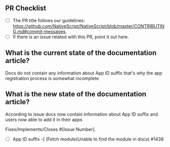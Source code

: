 <!--
We, the rest of the NativeScript community, thank you for your
contribution! 
To help the rest of the community review your change, please follow the instructions in the template.
-->

<!-- PULL REQUEST TEMPLATE -->
<!-- (Update "[ ]" to "[x]" to check a box) -->

## PR Checklist

- [ ] The PR title follows our guidelines: https://github.com/NativeScript/NativeScript/blob/master/CONTRIBUTING.md#commit-messages.
- [ ] If there is an issue related with this PR, point it out here.

## What is the current state of the documentation article?
Docs do not contain any information about App ID suffix that's why the app registration process is somewhat incomplete

## What is the new state of the documentation article?
According to issue docs now contain information about App ID suffix and users now able to add it in their apps

Fixes/Implements/Closes #[Issue Number].
 -[ ] App ID suffix
 -[ ]Fetch module(Unable to find the module in docs)
 #1438

<!-- If this PR contains a breaking change, please describe the impact and migration path for existing applications below. -->

